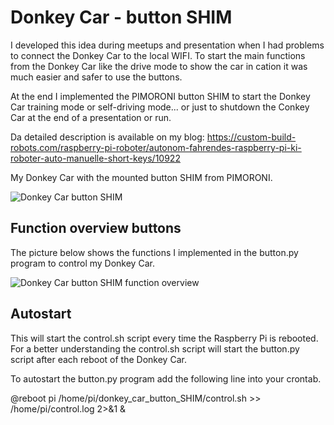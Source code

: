 # Donkey Car - button SHIM
I developed this idea during meetups and presentation when I had problems to connect the Donkey Car to the local WIFI. To start the main functions from the Donkey Car like the drive mode to show the car in cation it was much easier and safer to use the buttons. 

At the end I implemented the PIMORONI button SHIM to start the Donkey Car training mode or self-driving mode... or just to shutdown the Conkey Car at the end of a presentation or run. 

Da detailed description is available on my blog: https://custom-build-robots.com/raspberry-pi-roboter/autonom-fahrendes-raspberry-pi-ki-roboter-auto-manuelle-short-keys/10922

My Donkey Car with the mounted button SHIM from PIMORONI.

![Donkey Car button SHIM](https://custom-build-robots.com/wp-content/uploads/2019/03/Donkey_Car_button_SHIM.jpg)

## Function overview buttons
The picture below shows the functions I implemented in the button.py program to control my Donkey Car.

![Donkey Car button SHIM function overview](https://custom-build-robots.com/wp-content/uploads/2019/03/Donkey_Car_function_overview-1.jpg)

## Autostart
This will start the control.sh script every time the Raspberry Pi is rebooted. For a better understanding the control.sh script will start the button.py script after each reboot of the Donkey Car.

To autostart the button.py program add the following line into your crontab. 

@reboot pi /home/pi/donkey_car_button_SHIM/control.sh >> /home/pi/control.log 2>&1 &

